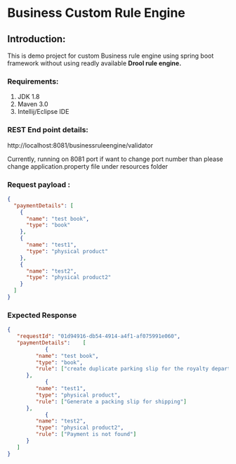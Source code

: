 # Business Custom Rule Engine


## Introduction:

This is demo project for custom Business rule engine using spring boot framework without using readly available **Drool rule engine.**

### Requirements:
1. JDK 1.8 
2. Maven 3.0 
3. Intellij/Eclipse IDE

### REST End point details:
http://localhost:8081/businessruleengine/validator

Currently, running on 8081 port if want to change port number than please change application.property file under resources folder

### Request payload :
```json
{
  "paymentDetails": [
    {
      "name": "test book",
      "type": "book"
    },
    {
      "name": "test1",
      "type": "physical product"
    },
    {
      "name": "test2",
      "type": "physical product2"
    }
  ]
}
```

### Expected Response
```json
{
   "requestId": "01d94916-db54-4914-a4f1-af075991e060",
   "paymentDetails":    [
            {
         "name": "test book",
         "type": "book",
         "rule": ["create duplicate parking slip for the royalty department"]
      },
            {
         "name": "test1",
         "type": "physical product",
         "rule": ["Generate a packing slip for shipping"]
      },
            {
         "name": "test2",
         "type": "physical product2",
         "rule": ["Payment is not found"]
      }
   ]
}
```
